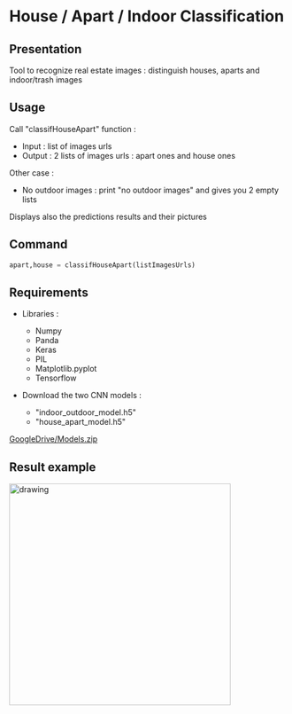 # House / Apart / Indoor Classification

## Presentation

Tool to recognize real estate images : distinguish houses, aparts and indoor/trash images

## Usage

Call "classifHouseApart" function :
* Input : list of images urls
* Output : 2 lists of images urls : apart ones and house ones

Other case :
* No outdoor images : print "no outdoor images" and gives you 2 empty lists

Displays also the predictions results and their pictures

## Command

```python
apart,house = classifHouseApart(listImagesUrls)
```

## Requirements

* Libraries :
  * Numpy
  * Panda
  * Keras
  * PIL
  * Matplotlib.pyplot
  * Tensorflow

* Download the two CNN models :
  * "indoor_outdoor_model.h5"
  * "house_apart_model.h5"
  
 [GoogleDrive/Models.zip](https://drive.google.com/file/d/19dQEpy0Qv4QrX9Dk-4lc8U9opC9a0Dap/view?usp=sharing) 

## Result example

<img src="https://github.com/Ainara2828/House-Apart--CNN/blob/master/example.png" alt="drawing" width="400"/>
